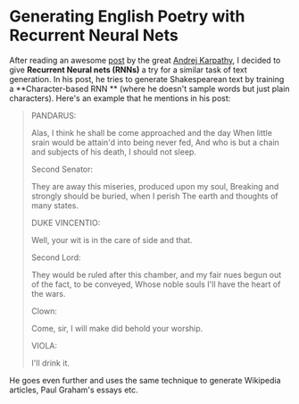 # Generating English Poetry with Recurrent Neural Nets

 

 

After reading an awesome [post](http://karpathy.github.io/2015/05/21/rnn-effectiveness/) by the great [Andrej Karpathy](http://cs.stanford.edu/people/karpathy/), I decided to give **Recurrent Neural nets (RNNs)** a try for a similar task of text generation. In his post, he tries to generate Shakespearean text by training a **Character-based RNN ** (where he doesn't sample words but just plain characters). Here's an example that he mentions in his post:

 

> PANDARUS:
>
> Alas, I think he shall be come approached and the day When
> little srain would be attain'd into being never fed, And who is but a
> chain and subjects of his death, I should not sleep.
>
> Second Senator: 
>
> They are away this miseries, produced upon my soul,
> Breaking and strongly should be buried, when I perish The earth and
> thoughts of many states.
> 
> DUKE VINCENTIO: 
>
> Well, your wit is in the care of side and that.
> 
> Second Lord: 
>
> They would be ruled after this chamber, and my fair nues
> begun out of the fact, to be conveyed, Whose noble souls I'll have the
> heart of the wars.
> 
> Clown: 
>
> Come, sir, I will make did behold your worship.
> 
> VIOLA: 
>
> I'll drink it.

 

He goes even further and uses the same technique to generate Wikipedia articles, Paul Graham's essays etc.

 